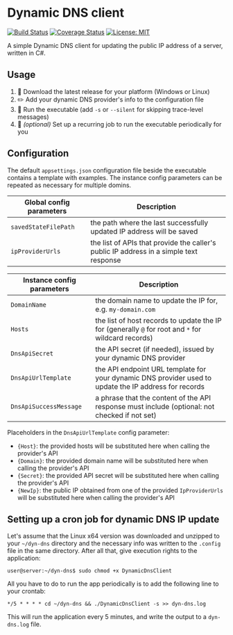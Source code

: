 # Dynamic DNS client

[![Build Status](https://github.com/balazs-kis/dynamic-dns/workflows/build-and-test/badge.svg "Build Status")](https://github.com/balazs-kis/dynamic-dns/actions?query=workflow%3A%22build-and-test%22)
[![Coverage Status](https://codecov.io/gh/balazs-kis/dynamic-dns/branch/main/graph/badge.svg)](https://codecov.io/gh/balazs-kis/dynamic-dns)
[![License: MIT](https://img.shields.io/badge/license-MIT-blueviolet)](https://opensource.org/licenses/MIT)

A simple Dynamic DNS client for updating the public IP address of a server, written in C#.

## Usage
1. :floppy_disk: Download the latest release for your platform (Windows or Linux)
2. :pencil2: Add your dynamic DNS provider's info to the configuration file
3. :rocket: Run the executable (add `-s` or `--silent` for skipping trace-level messages)
4. :arrows_counterclockwise: _(optional)_ Set up a recurring job to run the executable periodically for you

## Configuration
The default `appsettings.json` configuration file beside the executable contains a template with examples. The instance config parameters can be repeated as necessary for multiple domins.

| Global config parameters | Description                                                                                |
| ------------------------ | ------------------------------------------------------------------------------------------ |
| `savedStateFilePath`     | the path where the last successfully updated IP address will be saved                      |
| `ipProviderUrls`         | the list of APIs that provide the caller's public IP address in a simple text response     |

| Instance config parameters | Description                                                                                            |
| -------------------------- | ------------------------------------------------------------------------------------------------------ |
| `DomainName`               | the domain name to update the IP for, e.g. `my-domain.com`                                             |
| `Hosts`                    | the list of host records to update the IP for (generally `@` for root and `*` for wildcard records)    |
| `DnsApiSecret`             | the API secret (if needed), issued by your dynamic DNS provider                                        |
| `DnsApiUrlTemplate`        | the API endpoint URL template for your dynamic DNS provider used to update the IP address for records  |
| `DnsApiSuccessMessage`     | a phrase that the content of the API response must include (optional: not checked if not set)          |

Placeholders in the `DnsApiUrlTemplate` config parameter:
- `{Host}`: the provided hosts will be substituted here when calling the provider's API
- `{Domain}`: the provided domain name will be substituted here when calling the provider's API
- `{Secret}`: the provided API secret will be substituted here when calling the provider's API
- `{NewIp}`: the public IP obtained from one of the provided `IpProviderUrls` will be substituted here when calling the provider's API

## Setting up a cron job for dynamic DNS IP update
Let's assume that the Linux x64 version was downloaded and unzipped to your `~/dyn-dns` directory and the necessary info was written to the `.config` file in the same directory.
After all that, give execution rights to the application:
```console
user@server:~/dyn-dns$ sudo chmod +x DynamicDnsClient
```
All you have to do to run the app periodically is to add the following line to your crontab:
```cron
*/5 * * * * cd ~/dyn-dns && ./DynamicDnsClient -s >> dyn-dns.log
```
This will run the application every 5 minutes, and write the output to a `dyn-dns.log` file.
